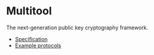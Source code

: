 # Multitool

The next-generation public key cryptography framework.

* [Specification](specification.md)
* [Example protocols](examples.md)

